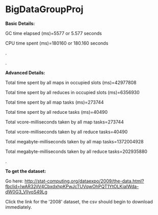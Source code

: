 # BigDataGroupProj

**Basic Details:** 

GC time elapsed (ms)=5577  or 5.577   seconds 

CPU time spent (ms)=180160 or 180.160 seconds 

.

.


**Advanced Details:**

Total time spent by all maps in occupied slots (ms)=42977808 

Total time spent by all reduces in occupied slots (ms)=6356930 

Total time spent by all map tasks (ms)=273744 

Total time spent by all reduce tasks (ms)=40490 

Total vcore-milliseconds taken by all map tasks=273744 

Total vcore-milliseconds taken by all reduce tasks=40490 

Total megabyte-milliseconds taken by all map tasks=1372004928 

Total megabyte-milliseconds taken by all reduce tasks=202935880 

.

**To get the dataset:**

Go here: http://stat-computing.org/dataexpo/2009/the-data.html?fbclid=IwAR32jlV4CbxdxhpKPwJcTUVqwOhPQT1YtOLKialWda-dW0G3_VIlyoS49Lg

Click the link for the '2008' dataset, the csv should begin to download immediately.

